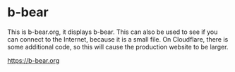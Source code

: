 # b-bear
This is b-bear.org, it displays b-bear. This can also be used to see if you can connect to the Internet, because it is a small file. On Cloudflare, there is some additional code, so this will cause the production website to be larger.

https://b-bear.org